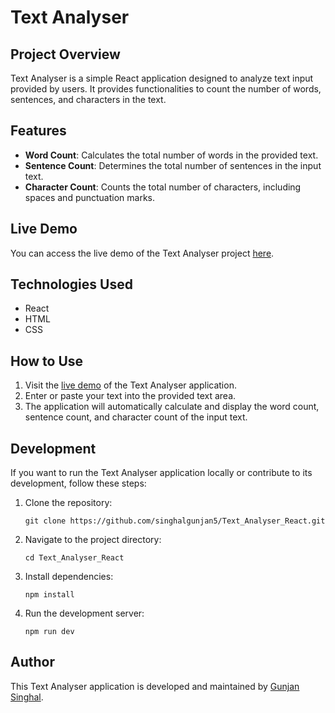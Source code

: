 # Text Analyser

## Project Overview
Text Analyser is a simple React application designed to analyze text input provided by users. It provides functionalities to count the number of words, sentences, and characters in the text.

## Features
- **Word Count**: Calculates the total number of words in the provided text.
- **Sentence Count**: Determines the total number of sentences in the input text.
- **Character Count**: Counts the total number of characters, including spaces and punctuation marks.

## Live Demo
You can access the live demo of the Text Analyser project [here](https://singhalgunjan5.github.io/Text_Analyser_React/).

## Technologies Used
- React
- HTML
- CSS

## How to Use
1. Visit the [live demo](https://singhalgunjan5.github.io/Text_Analyser_React/) of the Text Analyser application.
2. Enter or paste your text into the provided text area.
3. The application will automatically calculate and display the word count, sentence count, and character count of the input text.

## Development
If you want to run the Text Analyser application locally or contribute to its development, follow these steps:

1. Clone the repository:

    ```
    git clone https://github.com/singhalgunjan5/Text_Analyser_React.git
    ```

2. Navigate to the project directory:

    ```
    cd Text_Analyser_React
    ```

3. Install dependencies:

    ```
    npm install
    ```

4. Run the development server:

    ```
    npm run dev
    ```


## Author
This Text Analyser application is developed and maintained by [Gunjan Singhal](https://github.com/singhalgunjan5).


